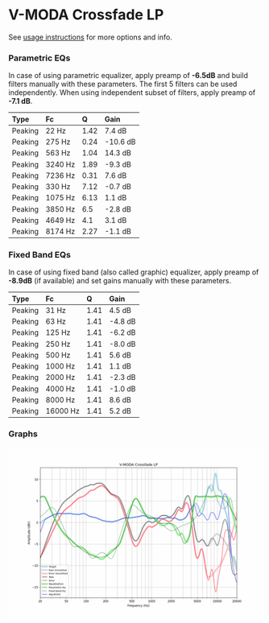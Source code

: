 # V-MODA Crossfade LP
See [usage instructions](https://github.com/jaakkopasanen/AutoEq#usage) for more options and info.

### Parametric EQs
In case of using parametric equalizer, apply preamp of **-6.5dB** and build filters manually
with these parameters. The first 5 filters can be used independently.
When using independent subset of filters, apply preamp of **-7.1 dB**.

| Type    | Fc      |    Q | Gain     |
|:--------|:--------|:-----|:---------|
| Peaking | 22 Hz   | 1.42 | 7.4 dB   |
| Peaking | 275 Hz  | 0.24 | -10.6 dB |
| Peaking | 563 Hz  | 1.04 | 14.3 dB  |
| Peaking | 3240 Hz | 1.89 | -9.3 dB  |
| Peaking | 7236 Hz | 0.31 | 7.6 dB   |
| Peaking | 330 Hz  | 7.12 | -0.7 dB  |
| Peaking | 1075 Hz | 6.13 | 1.1 dB   |
| Peaking | 3850 Hz | 6.5  | -2.8 dB  |
| Peaking | 4649 Hz | 4.1  | 3.1 dB   |
| Peaking | 8174 Hz | 2.27 | -1.1 dB  |

### Fixed Band EQs
In case of using fixed band (also called graphic) equalizer, apply preamp of **-8.9dB**
(if available) and set gains manually with these parameters.

| Type    | Fc       |    Q | Gain    |
|:--------|:---------|:-----|:--------|
| Peaking | 31 Hz    | 1.41 | 4.5 dB  |
| Peaking | 63 Hz    | 1.41 | -4.8 dB |
| Peaking | 125 Hz   | 1.41 | -6.2 dB |
| Peaking | 250 Hz   | 1.41 | -8.0 dB |
| Peaking | 500 Hz   | 1.41 | 5.6 dB  |
| Peaking | 1000 Hz  | 1.41 | 1.1 dB  |
| Peaking | 2000 Hz  | 1.41 | -2.3 dB |
| Peaking | 4000 Hz  | 1.41 | -1.0 dB |
| Peaking | 8000 Hz  | 1.41 | 8.6 dB  |
| Peaking | 16000 Hz | 1.41 | 5.2 dB  |

### Graphs
![](./V-MODA%20Crossfade%20LP.png)
